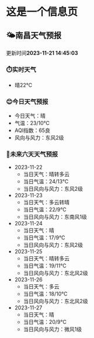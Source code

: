 # 这是一个信息页 
## 🌤️**南昌**天气预报
更新时间**2023-11-21 14:45:03**
### ⏱️实时天气
- 晴22℃
### 😊今日天气预报
- 今日天气：晴
- 气温：23/10℃
- AQI指数：65良
- 风向与风力：东风2级
### 🤩未来六天天气预报
- 2023-11-22
  - 当日天气：晴转多云
  - 当日气温：24/13℃
  - 当日风向与风力：东风2级
- 2023-11-23
  - 当日天气：多云转晴
  - 当日气温：22/9℃
  - 当日风向与风力：东南风1级
- 2023-11-24
  - 当日天气：晴
  - 当日气温：17/9℃
  - 当日风向与风力：东风2级
- 2023-11-25
  - 当日天气：晴转多云
  - 当日气温：19/11℃
  - 当日风向与风力：东北风2级
- 2023-11-26
  - 当日天气：多云
  - 当日气温：18/10℃
  - 当日风向与风力：东北风2级
- 2023-11-27
  - 当日天气：晴
  - 当日气温：20/9℃
  - 当日风向与风力：微风1级

